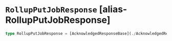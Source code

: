 # `RollupPutJobResponse` [alias-RollupPutJobResponse]
```typescript
type RollupPutJobResponse = [AcknowledgedResponseBase](./AcknowledgedResponseBase.md);
```
